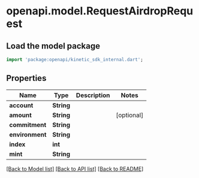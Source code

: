 # openapi.model.RequestAirdropRequest

## Load the model package
```dart
import 'package:openapi/kinetic_sdk_internal.dart';
```

## Properties
Name | Type | Description | Notes
------------ | ------------- | ------------- | -------------
**account** | **String** |  | 
**amount** | **String** |  | [optional] 
**commitment** | **String** |  | 
**environment** | **String** |  | 
**index** | **int** |  | 
**mint** | **String** |  | 

[[Back to Model list]](../README.md#documentation-for-models) [[Back to API list]](../README.md#documentation-for-api-endpoints) [[Back to README]](../README.md)


